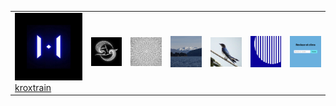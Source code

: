 <table>
  <tr>
    <td><a href="http://jalkntoth.github.io/kroxTrain/"><img src="img/krox.png" alt="login" width="200px">kroxtrain</a></td>
    <td><a href="http://jalkntoth.github.io/vTor/"><img src="img/dg.png" alt="login" width="200px"></a></td>
    <td><a href="https://jalkntoth.github.io/jourDraws/"><img src="img/jd.png" alt="journal" width="200px"></a></td>
    <td><a href="https://jalkntoth.github.io/nzTrip/"><img src="img/nz.png" alt="nzTRip" width="200px"></a></td>
    <td><a href="https://jalkntoth.github.io/norsTrip/"><img src="img/nt.png" alt="nordeste" width="200px"></a></td>
    <td><a href="https://jalkntoth.github.io/arpApp/"><img src="img/arpa.png" alt="arpa" width="200px"></a></td>
    <td><a href="https://github.com/jalkntoth/climApp"><img src="img/climapp.png" alt="climApp" width="200px"></a></td>
  </tr>
</table>